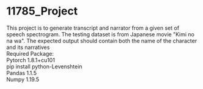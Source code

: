 # 11785_Project
This project is to generate transcript and narrator from a given set of speech spectrogram. The testing dataset is from Japanese movie "Kimi no na wa". The expected output should contain both the name of the character and its narratives <br/>
Required Package:<br/>
Pytorch 1.8.1+cu101<br/>
pip install python-Levenshtein<br/>
Pandas 1.1.5<br/>
Numpy 1.19.5<br/>
